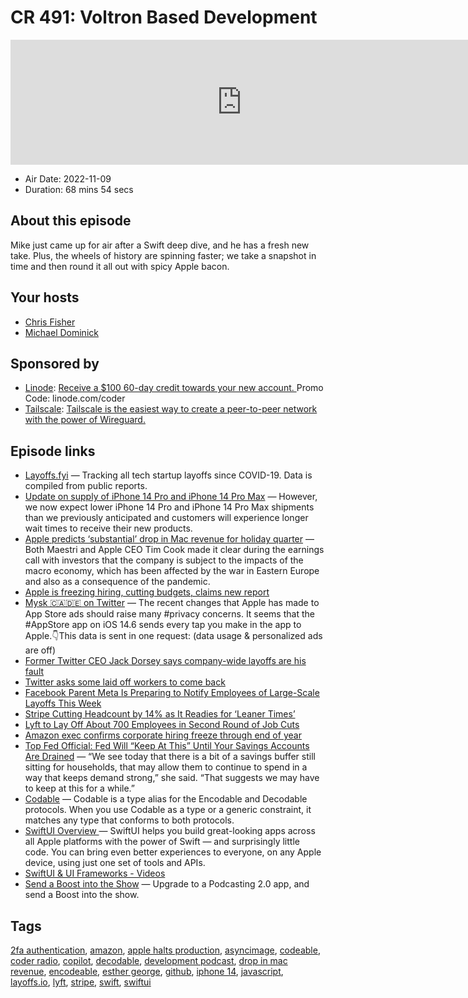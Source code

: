 # CR 491: Voltron Based Development

<iframe src="https://player.fireside.fm/v2/MLf2ZzhC+8vNr_Tge?theme=dark" width="740" height="200" frameborder="0" scrolling="no"></iframe>

* Air Date: 2022-11-09
* Duration: 68 mins 54 secs

## About this episode

Mike just came up for air after a Swift deep dive, and he has a fresh new take. Plus, the wheels of history are spinning faster; we take a snapshot in time and then round it all out with spicy Apple bacon.

## Your hosts
* [Chris Fisher](https://coder.show/hosts/chrislas)
* [Michael Dominick](https://coder.show/hosts/michael)

## Sponsored by

  * [Linode](https://linode.com/coder): [Receive a $100 60-day credit towards your new account. ](https://linode.com/coder) Promo Code: linode.com/coder
  * [Tailscale](https://tailscale.com/coder): [Tailscale is the easiest way to create a peer-to-peer network with the power of Wireguard. ](https://tailscale.com/coder)



## Episode links

  * [Layoffs.fyi](https://layoffs.fyi/ "Layoffs.fyi") — Tracking all tech startup layoffs since COVID-19. Data is compiled from public reports. 
  * [Update on supply of iPhone 14 Pro and iPhone 14 Pro Max](https://www.apple.com/newsroom/2022/11/update-on-supply-of-iphone-14-pro-and-iphone-14-pro-max/ "Update on supply of iPhone 14 Pro and iPhone 14 Pro Max") — However, we now expect lower iPhone 14 Pro and iPhone 14 Pro Max shipments than we previously anticipated and customers will experience longer wait times to receive their new products.
  * [Apple predicts ‘substantial’ drop in Mac revenue for holiday quarter](https://9to5mac.com/2022/10/27/apple-drop-mac-revenue-holiday-quarter/ "Apple predicts ‘substantial’ drop in Mac revenue for holiday quarter") — Both Maestri and Apple CEO Tim Cook made it clear during the earnings call with investors that the company is subject to the impacts of the macro economy, which has been affected by the war in Eastern Europe and also as a consequence of the pandemic.
  * [Apple is freezing hiring, cutting budgets, claims new report](https://appleinsider.com/articles/22/11/02/apple-is-freezing-hiring-cutting-budgets-claims-new-report "Apple is freezing hiring, cutting budgets, claims new report")
  * [Mysk 🇨🇦🇩🇪 on Twitter](https://twitter.com/mysk_co/status/1588308341780262912?s=46&t=29BBySAWdO-TeudhEccVlg "Mysk 🇨🇦🇩🇪 on Twitter") — The recent changes that Apple has made to App Store ads should raise many #privacy concerns. It seems that the #AppStore app on iOS 14.6 sends every tap you make in the app to Apple.👇This data is sent in one request: (data usage & personalized ads are off)
  * [Former Twitter CEO Jack Dorsey says company-wide layoffs are his fault](https://www.engadget.com/jack-dorsey-twitter-apology-220930392.html "Former Twitter CEO Jack Dorsey says company-wide layoffs are his fault")
  * [Twitter asks some laid off workers to come back](https://www.reuters.com/technology/twitter-asks-some-laid-off-workers-come-back-bloomberg-news-2022-11-06/ "Twitter asks some laid off workers to come back")
  * [Facebook Parent Meta Is Preparing to Notify Employees of Large-Scale Layoffs This Week](https://www.wsj.com/articles/meta-is-preparing-to-notify-employees-of-large-scale-layoffs-this-week-11667767794 "Facebook Parent Meta Is Preparing to Notify Employees of Large-Scale Layoffs This Week")
  * [Stripe Cutting Headcount by 14% as It Readies for ‘Leaner Times’](https://www.bloomberg.com/news/articles/2022-11-03/stripe-cutting-headcount-by-14-as-it-readies-for-leaner-times "Stripe Cutting Headcount by 14% as It Readies for ‘Leaner Times’")
  * [Lyft to Lay Off About 700 Employees in Second Round of Job Cuts](https://www.wsj.com/articles/lyft-plans-to-lay-off-hundreds-of-staffers-11667490092?mod=djemalertNEWS "Lyft to Lay Off About 700 Employees in Second Round of Job Cuts")
  * [Amazon exec confirms corporate hiring freeze through end of year](https://techcrunch.com/2022/11/03/amazon-exec-confirms-corporate-hiring-freeze-through-end-of-year/ "Amazon exec confirms corporate hiring freeze through end of year")
  * [Top Fed Official: Fed Will “Keep At This” Until Your Savings Accounts Are Drained](https://theintercept.com/2022/11/04/federal-reserve-interest-rates-savings/ "Top Fed Official: Fed Will “Keep At This” Until Your Savings Accounts Are Drained") — “We see today that there is a bit of a savings buffer still sitting for households, that may allow them to continue to spend in a way that keeps demand strong,” she said. “That suggests we may have to keep at this for a while.”
  * [Codable](https://developer.apple.com/documentation/swift/codable "Codable") — Codable is a type alias for the Encodable and Decodable protocols. When you use Codable as a type or a generic constraint, it matches any type that conforms to both protocols.
  * [SwiftUI Overview ](https://developer.apple.com/xcode/swiftui/ "SwiftUI Overview ") — SwiftUI helps you build great-looking apps across all Apple platforms with the power of Swift — and surprisingly little code. You can bring even better experiences to everyone, on any Apple device, using just one set of tools and APIs.
  * [SwiftUI & UI Frameworks - Videos](https://developer.apple.com/videos/swiftui-ui-frameworks/ "SwiftUI & UI Frameworks - Videos")
  * [Send a Boost into the Show](https://podcastindex.org/apps?appTypes=app&elements=Value "Send a Boost into the Show") — Upgrade to a Podcasting 2.0 app, and send a Boost into the show.



## Tags

[2fa authentication](https://coder.show/tags/2fa%20authentication), [amazon](https://coder.show/tags/amazon), [apple halts production](https://coder.show/tags/apple%20halts%20production), [asyncimage](https://coder.show/tags/asyncimage), [codeable](https://coder.show/tags/codeable), [coder radio](https://coder.show/tags/coder%20radio), [copilot](https://coder.show/tags/copilot), [decodable](https://coder.show/tags/decodable), [development podcast](https://coder.show/tags/development%20podcast), [drop in mac revenue](https://coder.show/tags/drop%20in%20mac%20revenue), [encodeable](https://coder.show/tags/encodeable), [esther george](https://coder.show/tags/esther%20george), [github](https://coder.show/tags/github), [iphone 14](https://coder.show/tags/iphone%2014), [javascript](https://coder.show/tags/javascript), [layoffs.io](https://coder.show/tags/layoffs.io), [lyft](https://coder.show/tags/lyft), [stripe](https://coder.show/tags/stripe), [swift](https://coder.show/tags/swift), [swiftui](https://coder.show/tags/swiftui)